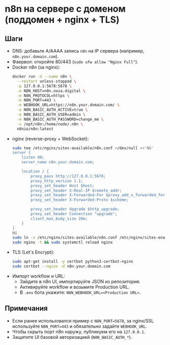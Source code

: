 # n8n на сервере с доменом (поддомен + nginx + TLS)

## Шаги
- DNS: добавьте A/AAAA запись `n8n` на IP сервера (например, `n8n.your.domain.com`).
- Фаервол: откройте 80/443 (`sudo ufw allow "Nginx Full"`).
- Docker n8n (за nginx):
  ```bash
  docker run -d --name n8n \
    --restart unless-stopped \
    -p 127.0.0.1:5678:5678 \
    -e N8N_HOST=n8n.noza.digital \
    -e N8N_PROTOCOL=https \
    -e N8N_PORT=443 \
    -e WEBHOOK_URL=https://n8n.your.domain.com/ \
    -e N8N_BASIC_AUTH_ACTIVE=true \
    -e N8N_BASIC_AUTH_USER=admin \
    -e N8N_BASIC_AUTH_PASSWORD=change_me \
    -v /opt/n8n:/home/node/.n8n \
    n8nio/n8n:latest
  ```
- nginx (reverse-proxy + WebSocket):
  ```bash
  sudo tee /etc/nginx/sites-available/n8n.conf >/dev/null <<'NG'
  server {
      listen 80;
      server_name n8n.your.domain.com;

      location / {
          proxy_pass http://127.0.0.1:5678;
          proxy_http_version 1.1;
          proxy_set_header Host $host;
          proxy_set_header X-Real-IP $remote_addr;
          proxy_set_header X-Forwarded-For $proxy_add_x_forwarded_for;
          proxy_set_header X-Forwarded-Proto $scheme;

          proxy_set_header Upgrade $http_upgrade;
          proxy_set_header Connection "upgrade";
          client_max_body_size 20m;
      }
  }
  NG
  sudo ln -s /etc/nginx/sites-available/n8n.conf /etc/nginx/sites-enabled/
  sudo nginx -t && sudo systemctl reload nginx
  ```
- TLS (Let's Encrypt):
  ```bash
  sudo apt-get install -y certbot python3-certbot-nginx
  sudo certbot --nginx -d n8n.your.domain.com
  ```
- Импорт workflow и URL:
  - Зайдите в n8n UI, импортируйте JSON из репозитория.
  - Активируйте workflow и возьмите Production URL.
  - В `.env` бота укажите: `N8N_WEBHOOK_URL=<Production URL>`.

## Примечания
- Если ранее использовался пример с `N8N_PORT=5678`, за nginx/SSL используйте `N8N_PORT=443` и обязательно задайте `WEBHOOK_URL`.
- Чтобы скрыть порт n8n наружу, публикуем его на `127.0.0.1`.
- Защитите UI базовой авторизацией (`N8N_BASIC_AUTH_*`).
